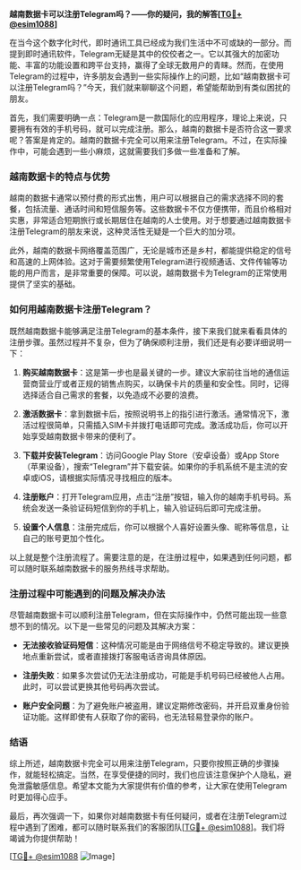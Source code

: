 **越南数据卡可以注册Telegram吗？——你的疑问，我的解答[[TG💪+ @esim1088](https://t.me/s/esim1088)]**

在当今这个数字化时代，即时通讯工具已经成为我们生活中不可或缺的一部分。而提到即时通讯软件，Telegram无疑是其中的佼佼者之一。它以其强大的加密功能、丰富的功能设置和跨平台支持，赢得了全球无数用户的青睐。然而，在使用Telegram的过程中，许多朋友会遇到一些实际操作上的问题，比如“越南数据卡可以注册Telegram吗？”今天，我们就来聊聊这个问题，希望能帮助到有类似困扰的朋友。

首先，我们需要明确一点：Telegram是一款国际化的应用程序，理论上来说，只要拥有有效的手机号码，就可以完成注册。那么，越南的数据卡是否符合这一要求呢？答案是肯定的。越南的数据卡完全可以用来注册Telegram。不过，在实际操作中，可能会遇到一些小麻烦，这就需要我们多做一些准备和了解。

### 越南数据卡的特点与优势

越南的数据卡通常以预付费的形式出售，用户可以根据自己的需求选择不同的套餐，包括流量、通话时间和短信服务等。这些数据卡不仅方便携带，而且价格相对实惠，非常适合短期旅行或长期居住在越南的人士使用。对于想要通过越南数据卡注册Telegram的朋友来说，这种灵活性无疑是一个巨大的加分项。

此外，越南的数据卡网络覆盖范围广，无论是城市还是乡村，都能提供稳定的信号和高速的上网体验。这对于需要频繁使用Telegram进行视频通话、文件传输等功能的用户而言，是非常重要的保障。可以说，越南数据卡为Telegram的正常使用提供了坚实的基础。

### 如何用越南数据卡注册Telegram？

既然越南数据卡能够满足注册Telegram的基本条件，接下来我们就来看看具体的注册步骤。虽然过程并不复杂，但为了确保顺利注册，我们还是有必要详细说明一下：

1. **购买越南数据卡**：这是第一步也是最关键的一步。建议大家前往当地的通信运营商营业厅或者正规的销售点购买，以确保卡片的质量和安全性。同时，记得选择适合自己需求的套餐，以免造成不必要的浪费。

2. **激活数据卡**：拿到数据卡后，按照说明书上的指引进行激活。通常情况下，激活过程很简单，只需插入SIM卡并拨打电话即可完成。激活成功后，你可以开始享受越南数据卡带来的便利了。

3. **下载并安装Telegram**：访问Google Play Store（安卓设备）或App Store（苹果设备），搜索“Telegram”并下载安装。如果你的手机系统不是主流的安卓或iOS，请根据实际情况寻找相应的版本。

4. **注册账户**：打开Telegram应用，点击“注册”按钮，输入你的越南手机号码。系统会发送一条验证码短信到你的手机上，输入验证码后即可完成注册。

5. **设置个人信息**：注册完成后，你可以根据个人喜好设置头像、昵称等信息，让自己的账号更加个性化。

以上就是整个注册流程了。需要注意的是，在注册过程中，如果遇到任何问题，都可以随时联系越南数据卡的服务热线寻求帮助。

### 注册过程中可能遇到的问题及解决办法

尽管越南数据卡可以顺利注册Telegram，但在实际操作中，仍然可能出现一些意想不到的情况。以下是一些常见的问题及其解决方案：

- **无法接收验证码短信**：这种情况可能是由于网络信号不稳定导致的。建议更换地点重新尝试，或者直接拨打客服电话咨询具体原因。
  
- **注册失败**：如果多次尝试仍无法注册成功，可能是手机号码已经被他人占用。此时，可以尝试更换其他号码再次尝试。

- **账户安全问题**：为了避免账户被盗用，建议定期修改密码，并开启双重身份验证功能。这样即使有人获取了你的密码，也无法轻易登录你的账户。

### 结语

综上所述，越南数据卡完全可以用来注册Telegram，只要你按照正确的步骤操作，就能轻松搞定。当然，在享受便捷的同时，我们也应该注意保护个人隐私，避免泄露敏感信息。希望本文能为大家提供有价值的参考，让大家在使用Telegram时更加得心应手。

最后，再次强调一下，如果你对越南数据卡有任何疑问，或者在注册Telegram过程中遇到了困难，都可以随时联系我们的客服团队[[TG💪+ @esim1088](https://t.me/s/esim1088)]。我们将竭诚为你提供帮助！

[[TG💪+ @esim1088](https://t.me/s/esim1088) ![Image](https://i.postimg.cc/4NQfJmqS/Snipaste-2025-05-13-00-14-12.png)]